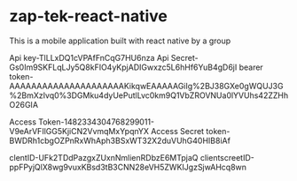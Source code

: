 # zap-tek-react-native
This is a mobile application built with react native by a group 


Api key-TlLLxDQ1cVPAfFnCqG7HU6nza
Api Secret-Gs0Im9SKFLqLJy5Q8kFIO4yKpjADIGwxzc5L6hHf6YuB4gD6jI
bearer token-AAAAAAAAAAAAAAAAAAAAAKikqwEAAAAAGiIg%2BJ38GXe0gWQUJ3G%2BmXzIvq0%3DGMku4dyUePutlLvc0km9Q1VbZROVNUa0lYVUhs42ZZHhO26GIA



Access Token-1482334304768299011-V9eArVFIlGG5KjiCN2VvmqMxYpqnYX
Access Secret token-BWDRh1cbgOZPnRxWhAph3BSxWT32X2duVUhG40HIB8iAf


clentID-UFk2TDdPazgxZUxnNmlienRDbzE6MTpjaQ
clientscreetID-ppFPyjQlX8wg9vuxKBsd3tB3CNN28eVH5ZWKIJgzSjwAHcq8wn


